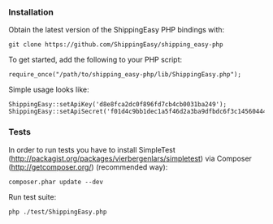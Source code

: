 ### Installation

Obtain the latest version of the ShippingEasy PHP bindings with:

    git clone https://github.com/ShippingEasy/shipping_easy-php

To get started, add the following to your PHP script:

    require_once("/path/to/shipping_easy-php/lib/ShippingEasy.php");

Simple usage looks like:

    ShippingEasy::setApiKey('d8e8fca2dc0f896fd7cb4cb0031ba249');
    ShippingEasy::setApiSecret('f01d4c9bb1dec1a5f46d2a3ba9dfbdc6f3c145604440fb145677eb7ef3af9731');



### Tests

In order to run tests you have to install SimpleTest (http://packagist.org/packages/vierbergenlars/simpletest) via Composer (http://getcomposer.org/) (recommended way):

    composer.phar update --dev

Run test suite:

    php ./test/ShippingEasy.php
